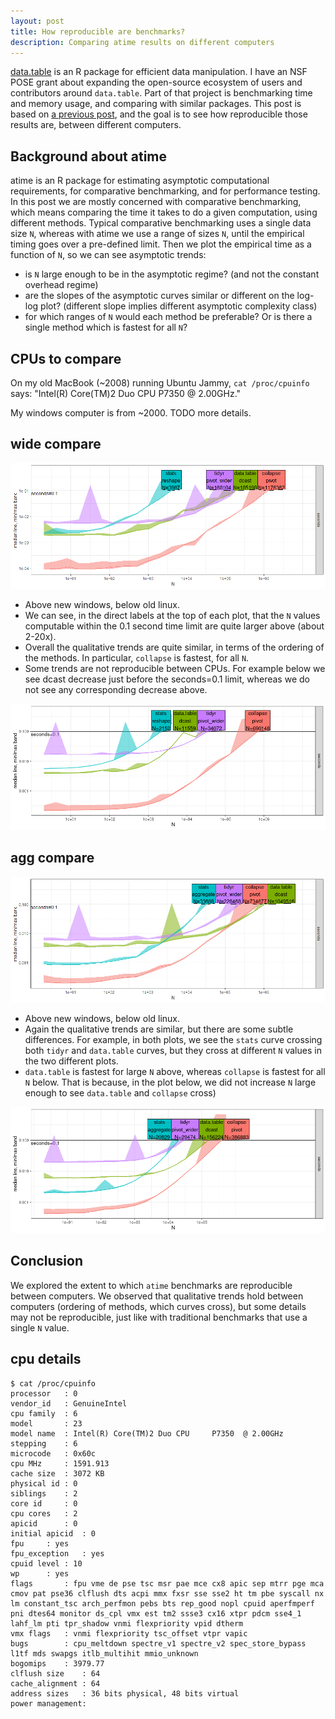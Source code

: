 ```yaml
---
layout: post
title: How reproducible are benchmarks?
description: Comparing atime results on different computers
---
```


[data.table](https://github.com/rdatatable/data.table) is an R package
for efficient data manipulation.  I have an NSF POSE grant about
expanding the open-source ecosystem of users and contributors around
`data.table`.  Part of that project is benchmarking time and memory
usage, and comparing with similar packages. This post is based on [a
previous post](https://tdhock.github.io/blog/2024/collapse-reshape/),
and the goal is to see how reproducible those results are, between
different computers.

## Background about atime

atime is an R package for estimating asymptotic computational requirements, for comparative benchmarking, and for performance testing. In this post we are mostly concerned with comparative benchmarking, which means comparing the time it takes to do a given computation, using different methods. Typical comparative benchmarking uses a single data size `N`, whereas with atime we use a range of sizes `N`, until the empirical timing goes over a pre-defined limit. Then we plot the empirical time as a function of `N`, so we can see asymptotic trends:

* is `N` large enough to be in the asymptotic regime? (and not the constant overhead regime)
* are the slopes of the asymptotic curves similar or different on the log-log plot? (different slope implies different asymptotic complexity class)
* for which ranges of `N` would each method be preferable? Or is there a single method which is fastest for all `N`?

## CPUs to compare

On my old MacBook (~2008) running Ubuntu Jammy, `cat /proc/cpuinfo` says: "Intel(R)
Core(TM)2 Duo CPU P7350 @ 2.00GHz."

My windows computer is from ~2000. TODO more details.

## wide compare

![plot of chunk atime-wide-win-new](/assets/img/2024-08-06-atime-different-cpu/atime-wide-win-new.png)

* Above new windows, below old linux.
* We can see, in the direct labels at the top of each plot, that the `N` values computable within the 0.1 second time limit are quite larger above (about 2-20x).
* Overall the qualitative trends are quite similar, in terms of the ordering of the methods. In particular, `collapse` is fastest, for all `N`.
* Some trends are not reproducible between CPUs. For example below we see dcast decrease just before the seconds=0.1 limit, whereas we do not see any corresponding decrease above.

![plot of chunk atime-wide-linux-old](/assets/img/2024-08-06-atime-different-cpu/atime-wide-linux-old.png)

## agg compare

![plot of chunk atime-agg-win-new](/assets/img/2024-08-06-atime-different-cpu/atime-agg-win-new.png)

* Above new windows, below old linux.
* Again the qualitative trends are similar, but there are some subtle differences. For example, in both plots, we see the `stats` curve crossing both `tidyr` and `data.table` curves, but they cross at different `N` values in the two different plots.
* `data.table` is fastest for large `N` above, whereas `collapse` is fastest for all `N` below. That is because, in the plot below, we did not increase `N` large enough to see `data.table` and `collapse` cross)

![plot of chunk atime-agg-linux-old](/assets/img/2024-08-06-atime-different-cpu/atime-agg-linux-old.png)

## Conclusion

We explored the extent to which `atime` benchmarks are reproducible between computers. 
We observed that qualitative trends hold between computers (ordering of methods, which curves cross), but some details may not be reproducible, just like with traditional benchmarks that use a single `N` value.

## cpu details

```
$ cat /proc/cpuinfo
processor	: 0
vendor_id	: GenuineIntel
cpu family	: 6
model		: 23
model name	: Intel(R) Core(TM)2 Duo CPU     P7350  @ 2.00GHz
stepping	: 6
microcode	: 0x60c
cpu MHz		: 1591.913
cache size	: 3072 KB
physical id	: 0
siblings	: 2
core id		: 0
cpu cores	: 2
apicid		: 0
initial apicid	: 0
fpu		: yes
fpu_exception	: yes
cpuid level	: 10
wp		: yes
flags		: fpu vme de pse tsc msr pae mce cx8 apic sep mtrr pge mca cmov pat pse36 clflush dts acpi mmx fxsr sse sse2 ht tm pbe syscall nx lm constant_tsc arch_perfmon pebs bts rep_good nopl cpuid aperfmperf pni dtes64 monitor ds_cpl vmx est tm2 ssse3 cx16 xtpr pdcm sse4_1 lahf_lm pti tpr_shadow vnmi flexpriority vpid dtherm
vmx flags	: vnmi flexpriority tsc_offset vtpr vapic
bugs		: cpu_meltdown spectre_v1 spectre_v2 spec_store_bypass l1tf mds swapgs itlb_multihit mmio_unknown
bogomips	: 3979.77
clflush size	: 64
cache_alignment	: 64
address sizes	: 36 bits physical, 48 bits virtual
power management:
```
